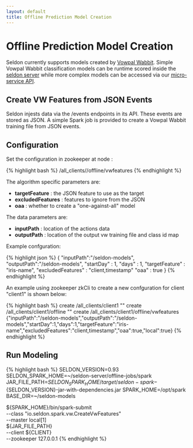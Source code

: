 ```yaml
---
layout: default
title: Offline Prediction Model Creation
---
```


# Offline Prediction Model Creation

Seldon currently supports models created by [Vowpal Wabbit](https://github.com/JohnLangford/vowpal_wabbit/wiki). Simple Vowpal Wabbit classification models can be runtime scored inside the [seldon server](runtime-prediction.html) while more complex models can be accessed via our [micro-service API](pluggable-prediction-algorithms.html#prediction-python-vw).

## Create VW Features from JSON Events
Seldon injests data via the /events endpoints in its API. These events are stored as JSON. A simple Spark job is provided to create a Vowpal Wabbit training file from JSON events.

## Configuration
Set the configuration in zookeeper at node :

{% highlight bash %}
/all_clients/<client>/offline/vwfeatures
{% endhighlight %}

The algorithm specific parameters are:

 * **targetFeature** : the JSON feature to use as the target
 * **excludedFeatures** : features to ignore from the JSON
 * **oaa** :  whether to create a "one-against-all" model

The data parameters are:
 
 * **inputPath** : location of the actions data
 * **outputPath** : location of the output vw training file and class id map

Example confguration:

{% highlight json %}
{
  "inputPath":"/seldon-models",
  "outputPath":"/seldon-models",
  "startDay" : 1,
  "days" : 1,
  "targetFeature" : "iris-name",
  "excludedFeatures" : "client,timestamp"
  "oaa" : true
}
{% endhighlight %}

An example using zookeeper zkCli to create a new confguration for client "client1" is shown below:

{% highlight bash %}
create /all_clients/client1 ""
create /all_clients/client1/offline ""
create /all_clients/client1/offline/vwfeatures {"inputPath":"/seldon-models","outputPath":"/seldon-models","startDay":1,"days":1,"targetFeature":"iris-name","excludedFeatures":"client,timestamp","oaa":true,"local":true}
{% endhighlight %}

## Run Modeling

{% highlight bash %}
SELDON_VERSION=0.93
SELDON_SPARK_HOME=~/seldon-server/offline-jobs/spark
JAR_FILE_PATH=${SELDON_SPARK_HOME}/target/seldon-spark-${SELDON_VERSION}-jar-with-dependencies.jar
SPARK_HOME=/opt/spark
BASE_DIR=~/seldon-models

${SPARK_HOME}/bin/spark-submit \
    --class "io.seldon.spark.vw.CreateVwFeatures" \
    --master local[1] \
    ${JAR_FILE_PATH} \
    --client ${CLIENT} \
    --zookeeper 127.0.0.1 
{% endhighlight %}


